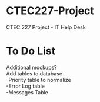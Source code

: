 CTEC227-Project
===============

CTEC 227 Project - IT Help Desk

To Do List
==========

Additional mockups?  
Add tables to database  
	-Priority table to normalize  
	-Error Log table  
	-Messages Table  
